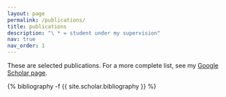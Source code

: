 ```yaml
---
layout: page
permalink: /publications/
title: publications
description: "\ * = student under my supervision"
nav: true
nav_order: 1
---
```

<!-- _pages/publications.md -->
<div class="publications">

These are selected publications. For a more complete list, see my <a href="https://scholar.google.com/citations?user=rqpdaP0AAAAJ">Google Scholar page</a>.

{% bibliography -f {{ site.scholar.bibliography }} %}

</div>
